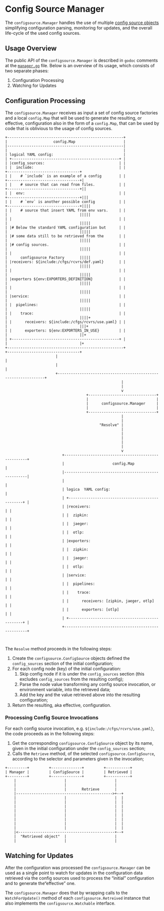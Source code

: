 # Config Source Manager
The `configsource.Manager` handles the use of multiple [config source objects](../../experimental/configsource/component.go)
simplifying configuration parsing,
monitoring for updates, and the overall life-cycle of the used config sources.

## Usage Overview
The public API of the `configsource.Manager` is described in `godoc` comments at the
[`manager.go`](./manager.go) file.
Below is an overview of its usage, which consists of two separate phases:

1. Configuration Processing
2. Watching for Updates

## Configuration Processing
The `configsource.Manager` receives as input a set of config source factories and a local `config.Map` that
will be used to generate the resulting, or effective, configuration also in the form of a `config.Map`,
that can be used by code that is oblivious to the usage of config sources.

```terminal
+-----------------------------------------------------+                                                       
|                     config.Map                      |                                                       
|-----------------------------------------------------|                                                       
|                                                     |                                                       
| logical YAML config:                                |                                                       
| +-------------------------------------------------+ |                                                       
| |config_sources:                                  | |                                                       
| |  include:                                       | |                    +---------------------------------+
| |    # `include` is an example of a config        | |                   +---------------------------------+|
| |    # source that can read from files.           | |                  +---------------------------------+||
| |  env:                                           | |                 +---------------------------------+|||
| |    # `env` is another possible config           | |                +---------------------------------+||||
| |    # source that insert YAML from env vars.     | |                |                                 |||||
| |                                                 | |                |                                 |||||
| |# Below the standard YAML configuration but      | |                |                                 |||||
| |# some data still to be retrieved from the       | |                |                                 |||||
| |# config sources.                                | |                |                                 |||||
| |                                                 | |                |      configsource Factory       |||||
| |receivers: ${include:/cfgs/rcvrs/def.yaml}       | |                |                                 |||||
| |                                                 | |                |                                 |||||
| |exporters ${env:EXPORTERS_DEFINITION}            | |                |                                 |||||
| |                                                 | |                |                                 |||||
| |service:                                         | |                |                                 |||||
| |  pipelines:                                     | |                |                                 |||||
| |    trace:                                       | |                |                                 ||||+
| |      receivers: ${include:/cfgs/rcvrs/use.yaml} | |                |                                 |||+ 
| |      exporters: ${env:EXPORTERS_IN_USE}         | |                |                                 ||+  
| +-------------------------------------------------+ |                |                                 |+   
+-----------------------------------------------------+                +---------------------------------+    
                       |                                                                |                     
                       |                                                                |                     
                       +----------------------------------------------------------------+                     
                                                     |                                                        
                                                     |
                                                     v
                                     +-------------------------------+
                                     |                               |
                                     |      configsource.Manager     |
                                     |                               | 
                                     +-------------------------------+  
                                                     |                                                      
                                                     |            
                                           "Resolve" |            
                                                     |              
                                                     |                                                        
                                                     |                                                        
                                                     |                                                        
                                                     |                                                        
                                                     v                                                        
                          +-----------------------------------------------------+                             
                          |                      config.Map                     |                             
                          |-----------------------------------------------------|                             
                          |                                                     |                             
                          | logica  YAML config:                                |                             
                          | +-------------------------------------------------+ |                             
                          | |receivers:                                       | |                             
                          | |  zipkin:                                        | |                             
                          | |  jaeger:                                        | |                             
                          | |  otlp:                                          | |                             
                          | |exporters:                                       | |                             
                          | |  zipkin:                                        | |                             
                          | |  jaeger:                                        | |                             
                          | |  otlp:                                          | |                             
                          | |service:                                         | |                             
                          | |  pipelines:                                     | |                             
                          | |    trace:                                       | |                             
                          | |      receivers: [zipkin, jaeger, otlp]          | |                             
                          | |      exporters: [otlp]                          | |                             
                          | +-------------------------------------------------+ |                             
                          +-----------------------------------------------------+                             
                                                                                                              
                                                                                                                                                                                                                            
```

The `Resolve` method proceeds in the following steps:

1. Create the `configsource.ConfigSource` objects defined the `config_sources` section of the initial configuration;
2. For each config node (key) of the initial configuration:
    1. Skip config node if it is under the `config_sources` section (this excludes `config_sources` from the resulting config); 
    2. Parse the node value transforming any config source invocation, or environment variable, into the retrieved data;
    3. Add the key and the value retrieved above into the resulting configuration;
3. Return the resulting, aka effective, configuration.

### Processing Config Source Invocations

For each config source invocation, e.g. `${include:/cfgs/rcvrs/use.yaml}`, the code proceeds as in the following steps:

1. Get the corresponding `configsource.ConfigSource` object by its name, given in the initial configuration under the `config_sources` section;
2. Calls the `Retrieve` method, of the selected `configsource.ConfigSource`, according to the selector and parameters given in the invocation;

```terminal
+---------+         +--------------+         +-----------+
| Manager |         | ConfigSource |         | Retrieved |
+---------+         +--------------+         +-----------+
    |                      |                      |      
    |                      |                      |      
    |                      |       Retrieve       |      
    |-------------------------------------------->+--+   
    |                      |                      |  |   
    |                      |                      |  |   
    |                      |                      |  |   
    |                      |                      |  |   
    |                      |                      |  |   
    |                      |                      |  |   
    |                      |                      |  |   
    |                      |                      |  |   
    |<--------------------------------------------+--+   
    |  "Retrieved object"  |                      |      
    |                      |                      |      
```

## Watching for Updates
After the configuration was processed the `configsource.Manager` can be used as a single point to watch for updates in
the configuration data retrieved via the config sources used to process the “initial” configuration and to generate
the“effective” one.

The `configsource.Manager` does that by wrapping calls to the `WatchForUpdate()` method of each `configsource.Retreived`
instance that also implements the `configsource.Watchable` interface. 
